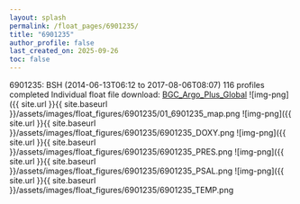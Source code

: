 ```yaml
---
layout: splash
permalink: /float_pages/6901235/
title: "6901235"
author_profile: false
last_created_on: 2025-09-26
toc: false
---
```

 
6901235: BSH (2014-06-13T06:12 to 2017-08-06T08:07)
116 profiles completed
Individual float file download: [BGC_Argo_Plus_Global](https://ftp.soest.hawaii.edu/bgc_argo_plus/Individual_Floats/outliers_removed/6901235_Sprof_processed.nc)
![img-png]({{ site.url }}{{ site.baseurl }}/assets/images/float_figures/6901235/01_6901235_map.png
![img-png]({{ site.url }}{{ site.baseurl }}/assets/images/float_figures/6901235/6901235_DOXY.png
![img-png]({{ site.url }}{{ site.baseurl }}/assets/images/float_figures/6901235/6901235_PRES.png
![img-png]({{ site.url }}{{ site.baseurl }}/assets/images/float_figures/6901235/6901235_PSAL.png
![img-png]({{ site.url }}{{ site.baseurl }}/assets/images/float_figures/6901235/6901235_TEMP.png

